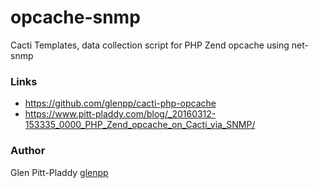 # opcache-snmp
Cacti Templates, data collection script for PHP Zend opcache using net-snmp


### Links
- https://github.com/glenpp/cacti-php-opcache
- https://www.pitt-pladdy.com/blog/_20160312-153335_0000_PHP_Zend_opcache_on_Cacti_via_SNMP/

### Author
Glen Pitt-Pladdy [glenpp](https://github.com/glenpp)

